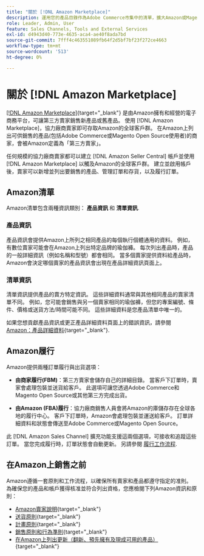 ```yaml
---
title: "關於 [!DNL Amazon Marketplace]"
description: 運用您的產品目錄作為Adobe Commerce市集中的清單，擴大Amazon或Magento Open Source商店的觸角。
role: Leader, Admin, User
feature: Sales Channels, Tools and External Services
exl-id: d4943d40-773e-4635-aca4-ae40f8ada7bd
source-git-commit: 7fff4c463551089fb64f2d5bf7bf23f272ce4663
workflow-type: tm+mt
source-wordcount: '513'
ht-degree: 0%

---
```


# 關於 [!DNL Amazon Marketplace]

[[!DNL Amazon Marketplace]](https://sell.amazon.com/){target="_blank"} 是由Amazon擁有和經營的電子商務平台，可讓第三方賣家銷售新產品或舊產品。 使用 [!DNL Amazon Marketplace]，協力廠商賣家即可存取Amazon的全球客戶群。 在Amazon上列出可供銷售的產品(包括Adobe Commerce或Magento Open Source使用者)的商家，會被Amazon定義為「第三方賣家」。

任何規模的協力廠商賣家都可以建立 [!DNL Amazon Seller Central] 帳戶並使用 [!DNL Amazon Marketplace] 以觸及Amazon的全球客戶群。 建立並啟用帳戶後，賣家可以新增並列出要銷售的產品、管理訂單和存貨，以及履行訂單。

## Amazon清單

Amazon清單包含兩種資訊類別： **產品資訊** 和 **清單資訊**.

### 產品資訊

產品資訊會提供Amazon上所列之相同產品的每個執行個體通用的資料。 例如，有數位賣家可能會在Amazon上列出特定品牌的瑜伽褲。 每次列出產品時，產品的一般詳細資訊（例如名稱和型號）都會相同。 當多個賣家提供資料給產品時，Amazon會決定哪個賣家的產品資訊會出現在產品詳細資訊頁面上。

### 清單資訊

清單資訊提供產品的賣方特定資訊。 這些詳細資料通常與其他相同產品的賣家清單不同。 例如，您可能會銷售與另一個賣家相同的瑜伽褲，但您的專案編號、條件、價格或送貨方法/時間可能不同。 這些詳細資料是您產品清單中唯一的。

如果您想貢獻產品資訊或更正產品詳細資料頁面上的錯誤資訊，請參閱 [Amazon：產品詳細資料](https://sellercentral.amazon.com/gp/help/external/200335450){target="_blank"}.

## Amazon履行

Amazon提供兩種訂單履行與出貨選項：

- **由商家履行(FBM)**：第三方賣家會儲存自己的詳細目錄。 當客戶下訂單時，賣家會處理包裝並送貨給客戶。 此選項可讓您透過Adobe Commerce和Magento Open Source或其他第三方完成出貨。

- **由Amazon (FBA)履行**：協力廠商銷售人員會將Amazon的庫儲存存在全球各地的履行中心。 客戶下訂單時，Amazon會處理包裝並運送給客戶。 訂單詳細資料和狀態會傳送至Adobe Commerce或Magento Open Source。

此 [!DNL Amazon Sales Channel] 擴充功能支援這兩個選項，可接收和追蹤這些訂單。 當您完成履行時，訂單狀態會自動更新。 另請參閱 [履行工作流程](./fulfillment-workflows.md).

## 在Amazon上銷售之前

Amazon遵循一套原則和工作流程，以確保所有賣家和產品都遵守指定的准則。 為確保您的產品和帳戶獲得核准並符合列出資格，您應檢閱下列Amazon資訊和原則：

- [Amazon賣家說明](https://sellercentral.amazon.com/gp/help/external/help-page.html?itemID=2&amp;language=en_US/){target="_blank"}
- [送貨原則](https://sellercentral.amazon.com/gp/help/external/201901620?language=en-US){target="_blank"}
- [計畫原則](https://sellercentral.amazon.com/gp/help/external/521?language=en-US){target="_blank"}
- [銷售原則和行為準則](https://sellercentral.amazon.com/gp/help/external/1801?language=en-US){target="_blank"}
- [在Amazon上列出更新（翻新、預先擁有及現成可用的產品）](https://sell.amazon.com/programs/renewed){target="_blank"}
